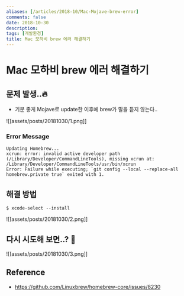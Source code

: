 ```yaml
---
aliases: [/articles/2018-10/Mac-Mojave-brew-error]
comments: false
date: 2018-10-30
description: 
tags: [개발환경]
title: Mac 모하비 brew 에러 해결하기
---
```

# Mac 모하비 brew 에러 해결하기
## 문제 발생..🔥
- 기분 좋게 Mojave로 update한 이후에 brew가 말을 듣지 않는다..

![[assets/posts/20181030/1.png]]

### Error Message
```shell
Updating Homebrew...
xcrun: error: invalid active developer path (/Library/Developer/CommandLineTools), missing xcrun at: /Library/Developer/CommandLineTools/usr/bin/xcrun
Error: Failure while executing; `git config --local --replace-all homebrew.private true` exited with 1.
```

## 해결 방법

```shell
$ xcode-select --install
```

![[assets/posts/20181030/2.png]]

## 다시 시도해 보면..? 🧐

![[assets/posts/20181030/3.png]]


## Reference
- <https://github.com/Linuxbrew/homebrew-core/issues/8230>

